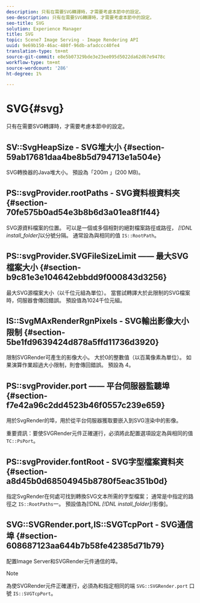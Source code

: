 ```yaml
---
description: 只有在需要SVG轉譯時，才需要考慮本節中的設定。
seo-description: 只有在需要SVG轉譯時，才需要考慮本節中的設定。
seo-title: SVG
solution: Experience Manager
title: SVG
topic: Scene7 Image Serving - Image Rendering API
uuid: 9e69b150-46ac-480f-96db-afadccc40fe4
translation-type: tm+mt
source-git-commit: e8e5b07329bde3e23ee095d5022da62d67e9478c
workflow-type: tm+mt
source-wordcount: '286'
ht-degree: 1%

---
```



# SVG{#svg}

只有在需要SVG轉譯時，才需要考慮本節中的設定。

## SV::SvgHeapSize - SVG堆大小 {#section-59ab17681daa4be8b5d794713e1a504e}

SVG轉換器的Java堆大小。 預設為「200m 」(200 MB)。

## PS::svgProvider.rootPaths - SVG資料根資料夾 {#section-70fe575b0ad54e3b8b6d3a01ea8f1f44}

SVG源資料檔案的位置。 可以是一個或多個相對的絕對檔案路徑或路徑， *[!DNL install_folder]*&#x200B;以分號分隔。 通常設為與相同的值 `IS::RootPath`。

## PS::svgProvider.SVGFileSizeLimit —— 最大SVG檔案大小 {#section-b9c81e3e104642ebbdd9f000843d3256}

最大SVG源檔案大小（以千位元組為單位）。 當嘗試轉譯大於此限制的SVG檔案時，伺服器會傳回錯誤。 預設值為1024千位元組。

## IS::SvgMAxRenderRgnPixels - SVG輸出影像大小限制 {#section-5be1fd9639424d878a5ffd11736d3920}

限制SVGRender可產生的影像大小。 大於0的整數值（以百萬像素為單位）。 如果演算作業超過大小限制，則會傳回錯誤。 預設為 4。

## PS::svgProvider.port —— 平台伺服器監聽埠 {#section-f7e42a96c2dd4523b46f0557c239e659}

用於SvgRender的埠，用於從平台伺服器獲取要嵌入到SVG渲染中的影像。

重要資訊：要使SVGRender元件正確運行，必須將此配置選項設定為與相同的值 `TC::PsPort`。

## PS::svgProvider.fontRoot - SVG字型檔案資料夾 {#section-a8d45b0d68504945b8780f5eac351b0d}

指定SvgRender在何處可找到轉換SVG文本所需的字型檔案； 通常是中指定的路徑之 `IS::RootPaths`一。 預設值為[!DNL *[!DNL install_folder]*/影像]。

## SVG::SVGRender.port,IS::SVGTcpPort - SVG通信埠 {#section-608687123aa644b7b58fe42385d71b79}

配置Image Server和SVGRender元件通信的埠。

>[!NOTE]
>
>為使SVGRender元件正確運行，必須為和指定相同的端 `SVG::SVGRender.port` 口號 `IS::SVGTcpPort`。

